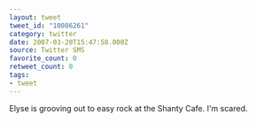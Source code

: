 ```yaml
---
layout: tweet
tweet_id: "10086261"
category: twitter
date: 2007-03-20T15:47:58.000Z
source: Twitter SMS
favorite_count: 0
retweet_count: 0
tags:
- tweet
---
```


Elyse is grooving out to easy rock at the Shanty Cafe. I'm scared.

